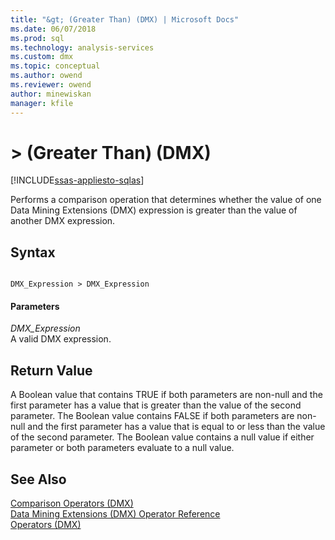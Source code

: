 ```yaml
---
title: "&gt; (Greater Than) (DMX) | Microsoft Docs"
ms.date: 06/07/2018
ms.prod: sql
ms.technology: analysis-services
ms.custom: dmx
ms.topic: conceptual
ms.author: owend
ms.reviewer: owend
author: minewiskan
manager: kfile
---
```

# &gt; (Greater Than) (DMX)
[!INCLUDE[ssas-appliesto-sqlas](../includes/ssas-appliesto-sqlas.md)]

  Performs a comparison operation that determines whether the value of one Data Mining Extensions (DMX) expression is greater than the value of another DMX expression.  
  
## Syntax  
  
```  
  
DMX_Expression > DMX_Expression  
```  
  
#### Parameters  
 *DMX_Expression*  
 A valid DMX expression.  
  
## Return Value  
 A Boolean value that contains TRUE if both parameters are non-null and the first parameter has a value that is greater than the value of the second parameter. The Boolean value contains FALSE if both parameters are non-null and the first parameter has a value that is equal to or less than the value of the second parameter. The Boolean value contains a null value if either parameter or both parameters evaluate to a null value.  
  
## See Also  
 [Comparison Operators &#40;DMX&#41;](../dmx/operators-comparison.md)   
 [Data Mining Extensions &#40;DMX&#41; Operator Reference](../dmx/data-mining-extensions-dmx-operator-reference.md)   
 [Operators &#40;DMX&#41;](../dmx/operators-dmx.md)  
  
  
